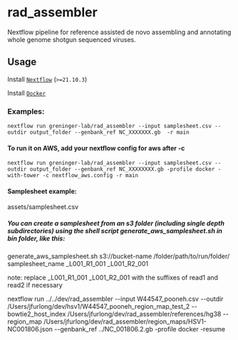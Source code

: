# rad_assembler
Nextflow pipeline for reference assisted de novo assembling and annotating whole genome shotgun sequenced viruses.

## Usage
Install [`Nextflow`](https://www.nextflow.io/docs/latest/getstarted.html#installation) (`>=21.10.3`)

Install [`Docker`](https://docs.docker.com/engine/installation/)

### Examples:<br>
    nextflow run greninger-lab/rad_assembler --input samplesheet.csv --outdir output_folder --genbank_ref NC_XXXXXXX.gb  -r main

#### To run it on AWS, add your nextflow config for aws after -c<br>
    nextflow run greninger-lab/rad_assembler --input samplesheet.csv --outdir output_folder --genbank_ref NC_XXXXXXXX.gb -profile docker -with-tower -c nextflow_aws.config -r main

#### Samplesheet example:<br>
assets/samplesheet.csv

##### You can create a samplesheet from an s3 folder (including single depth subdirectories) using the shell script generate_aws_samplesheet.sh in bin folder, like this:
generate_aws_samplesheet.sh s3://bucket-name /folder/path/to/run/folder/ samplesheet_name _L001_R1_001 _L001_R2_001

note:  replace _L001_R1_001 _L001_R2_001 with the suffixes of read1 and read2 if necessary



nextflow run ../../dev/rad_assembler --input W44547_pooneh.csv --outdir /Users/jfurlong/dev/hsv1/W44547_pooneh_region_map_test_2 --bowtie2_host_index /Users/jfurlong/dev/rad_assembler/references/hg38 --region_map /Users/jfurlong/dev/rad_assembler/region_maps/HSV1-NC001806.json  --genbank_ref ../NC_001806.2.gb -profile docker -resume